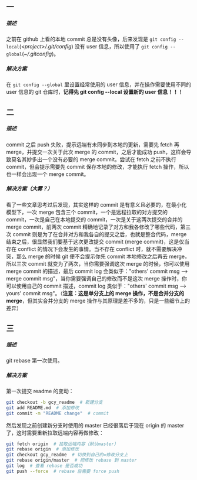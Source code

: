 ## 一
##### 描述
之前在 github 上看的本地 commit 总是没有头像，后来发现是 `git config --local`(*\<project>/.git/config*) 没有 user 信息，所以使用了 `git config --global`(*~/.gitconfig*)。
##### 解决方案
在 `git config --global` 里设置经常使用的 user 信息，并在操作需要使用不同的 user 信息的 git 仓库时，**记得先 git config --local 设置新的 user 信息！！！**

## 二
##### 描述
commit 之后 push 失败，提示远端有未同步到本地的更新，需要先 fetch 再 merge，并提交一次关于此次 merge 的 commit，之后才能成功 push，这样会导致莫名其妙多出一个没有必要的 merge commit。尝试在 fetch 之前不执行 commit，但会提示需要先 commit 保存本地的修改，才能执行 fetch 操作，所以也一样会出现一个 merge commit。
##### 解决方案（大雾？）
看了一些文章思考过后发现，其实这样的 commit 是有意义且必要的，在最小化模型下，一次 merge 包含三个 commit，一个是远程拉取的对方提交的 commit，一次是自己在本地提交的 commit，一次是关于这两次提交的合并的 merge commit，前两次 commit 精确地记录了对方和我各修改了哪些代码，第三次 commit 则是为了在合并对方和我各自的提交之后，也就是整合代码，merge 结束之后，很显然我们要基于这次更改提交 commit (merge commit)，这是仅当存在 conflict 的情况下会发生的事情。当不存在 conflict 时，就不需要解决冲突，那么 merge 的时候 git 便不会提示你先 commit 本地修改之后再去 merge，所以三次 commit 就变为了两次，当你需要强调这次 merge 的时候，你可以使用 merge commit 的描述，最后 commit log 会类似于："others' commit msg --> merge commit msg"，当你需要强调自己的修改而不是这次 merge 操作时，你可以使用自己的 commit 描述，commit log 类似于："others' commit msg --> yours' commit msg"。（**注意：这是单分支上的 merge 操作，不是合并分支的 merge**，但其实合并分支的 merge 操作与其原理是差不多的，只是一些细节上的差异）

## 三
##### 描述
git rebase 第一次使用。
##### 解决方案
第一次提交 readme 的变动：
```bash
git checkout -b gcy_readme  # 新建分支
git add README.md  # 添加修改
git commit -m "README change"  # commit
```
然后发现之前创建新分支时使用的 master 已经很落后于现在 origin 的 master了，这时需要重新拉取远端内容再做修改：
```bash
git fetch origin  # 拉取远端内容（默认master）
git rebase origin  # 添加修改
git checkout gcy_readme  # 切换到自己的=修改分支上
git rebase origin/master  # 把修改 rebase 到 master
git log  # 查看 rebase 是否成功
git push --force  # rebase 后需要 force push
```
